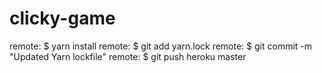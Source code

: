 # clicky-game
remote:        $ yarn install
remote:        $ git add yarn.lock
remote:        $ git commit -m "Updated Yarn lockfile"
remote:        $ git push heroku master